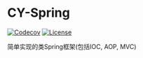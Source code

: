 # CY-Spring

[![Codecov](https://github.com/cccy0/CY-Spring/actions/workflows/codecov.yml/badge.svg?branch=master)](https://github.com/cccy0/CY-Spring/actions/workflows/codecov.yml)
[![License](https://img.shields.io/badge/License-BSD%203--Clause-brightgreen.svg)](https://opensource.org/licenses/BSD-3-Clause)

简单实现的类Spring框架(包括IOC, AOP, MVC)
